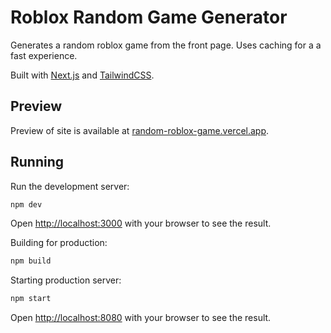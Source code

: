 # Roblox Random Game Generator

Generates a random roblox game from the front page. Uses caching for a a fast experience.

Built with [Next.js](https://nextjs.org) and [TailwindCSS](https://tailwindcss.com).

## Preview

Preview of site is available at [random-roblox-game.vercel.app](https://random-roblox-game.vercel.app).

## Running

Run the development server:

```bash
npm dev
```

Open [http://localhost:3000](http://localhost:3000) with your browser to see the result.

Building for production:

```bash
npm build
```

Starting production server:

```bash
npm start
```

Open [http://localhost:8080](http://localhost:8080) with your browser to see the result.
